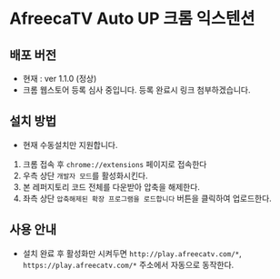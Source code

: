 # AfreecaTV Auto UP 크롬 익스텐션
## 배포 버전
- 현재 : ver 1.1.0 (정상)
- 크롬 웹스토어 등록 심사 중입니다. 등록 완료시 링크 첨부하겠습니다.
## 설치 방법
- 현재 수동설치만 지원합니다.
1. 크롬 접속 후 ```chrome://extensions``` 페이지로 접속한다  
2. 우측 상단 ```개발자 모드```를 활성화시킨다.  
3. 본 레퍼지토리 코드 전체를 다운받아 압축을 해제한다.  
4. 좌측 상단 ```압축해제된 확장 프로그램을 로드합니다``` 버튼을 클릭하여 업로드한다.
## 사용 안내
- 설치 완료 후 활성화만 시켜두면 ```http://play.afreecatv.com/*```, ```https://play.afreecatv.com/*``` 주소에서 자동으로 동작한다.
